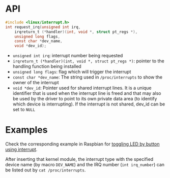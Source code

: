 # API

```c
#include <linux/interrupt.h>
int request_irq(unsigned int irq,
    irqreturn_t (*handler)(int, void *, struct pt_regs *),
    unsigned long flags,
    const char *dev_name,
    void *dev_id);
```

* ``unsigned int irq``: interrupt number being requested
* ``irqreturn_t (*handler)(int, void *, struct pt_regs *)``: pointer to the handling function being installed
* ``unsigned long flags``: flag which will trigger the interrupt
* ``const char *dev_name``: The string used in ``/proc/interrupts`` to show the owner of the interrupt
* ``void *dev_id``: Pointer used for shared interrupt lines. It is a unique identifier that is used when the interrupt line is freed and that may also be used by the driver to point to its own private data area (to identify which device is interrupting). If the interrupt is not shared, dev_id can be set to ``NULL``

# Examples

Check the corresponding example in Raspbian for [toggling LED by button using interrupt](https://github.com/TranPhucVinh/Raspberry-Pi-C/blob/main/Kernel/toggle_led_by_interrupt.c).

After inserting that kernel module, the interrupt type with the specified device name (by macro ``DEV_NAME``) and the IRQ number (``int irq_number``) can be listed out by ``cat /proc/interrupts``.